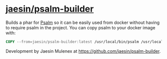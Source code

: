 # [jaesin/psalm-builder](https://hub.docker.com/r/jaesin/psalm-builder)

Builds a phar for [Psalm](https://github.com/vimeo/psalm) so it can be easily 
used from docker without having to require psalm in the project. You can copy
psalm to your docker image with:

```Dockerfile
COPY --from=jaesin/psalm-builder:latest /usr/local/bin/psalm /usr/local/bin/psalm
```

Development by Jaesin Mulenex at <https://github.com/jaesin/psalm-builder>.
